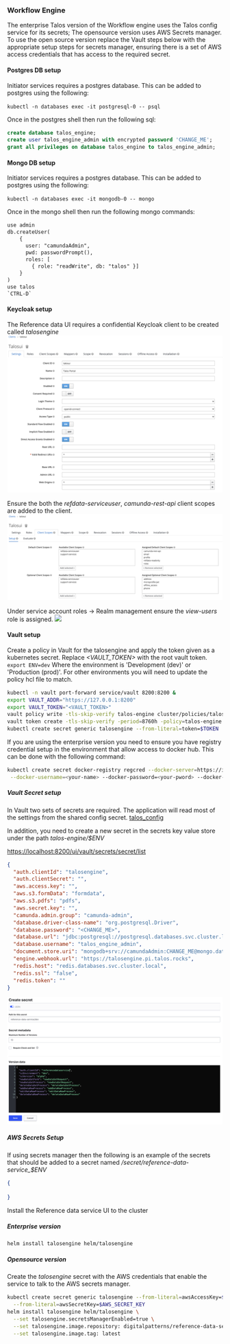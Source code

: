 ### Workflow Engine

The enterprise Talos version of the Workflow engine uses the Talos config service for its secrets; The opensource
version uses AWS Secrets manager. To use the open source version replace the Vault steps below with the appropriate
setup steps for secrets manager, ensuring there is a set of AWS access credentials that has access to the required 
secret.


#### Postgres DB setup

Initiator services requires a postgres database. This can be added to postgres using the following:

`kubectl -n databases exec -it postgresql-0 -- psql`

Once in the postgres shell then run the following sql:

```sql
create database talos_engine;
create user talos_engine_admin with encrypted password 'CHANGE_ME';
grant all privileges on database talos_engine to talos_engine_admin;
```

#### Mongo DB setup

Initiator services requires a postgres database. This can be added to postgres using the following:

`kubectl -n databases exec -it mongodb-0 -- mongo`

Once in the mongo shell then run the following mongo commands:

```mongojs
use admin
db.createUser(
    {
      user: "camundaAdmin",
      pwd: passwordPrompt(),
      roles: [
        { role: "readWrite", db: "talos" }]
    }
)
use talos
`CTRL-D`
```


#### Keycloak setup

The Reference data UI requires a confidential Keycloak client to be created called *talosengine*
![](../images/talosui/keycloak_client1.png)

Ensure the both the *refdata-serviceuser*, *camunda-rest-api* client scopes are added to the client.
![](../images/talosui/keycloak_client2.png)

Under service account roles -> Realm management ensure the *view-users* role is assigned.
![](../images/talosui/keycloak_client3.png)


#### Vault setup

Create a policy in Vault for the talosengine and apply the token given as a kubernetes secret. 
Replace *<VAULT_TOKEN>* with the root vault token. `export ENV=dev` Where the environment is 'Development (dev)' or 
'Production (prod)'. For other environments you will need to update the policy hcl file to match.

```bash
kubectl -n vault port-forward service/vault 8200:8200 &
export VAULT_ADDR="https://127.0.0.1:8200"
export VAULT_TOKEN="<VAULT_TOKEN>"
vault policy write -tls-skip-verify talos-engine cluster/policies/talos-engine-${ENV}.hcl
vault token create -tls-skip-verify -period=8760h -policy=talos-engine -explicit-max-ttl=8760h
kubectl create secret generic talosengine --from-literal=token=$TOKEN
```


If you are using the enterprise version you need to ensure you have registry credential setup in the environment that
allow access to docker hub. This can be done with the following command:

```bash
kubectl create secret docker-registry regcred --docker-server=https://index.docker.io/v1/ \
 --docker-username=<your-name> --docker-password=<your-pword> --docker-email=<your-email>
```

##### Vault Secret setup

In Vault two sets of secrets are required. The application will read most of the settings from the shared config secret.
[talos_config](talos_config.md)

In addition, you need to create a new secret in the secrets key value store under the path
*talos-engine/$ENV* 

[https://localhost:8200/ui/vault/secrets/secret/list](https://localhost:8200/ui/vault/secrets/secret/list)

```json
{
  "auth.clientId": "talosengine",
  "auth.clientSecret": "",
  "aws.access.key": "",
  "aws.s3.formData": "formdata",
  "aws.s3.pdfs": "pdfs",
  "aws.secret.key": "",
  "camunda.admin.group": "camunda-admin",
  "database.driver-class-name": "org.postgresql.Driver",
  "database.password": "<CHANGE_ME>",
  "database.url": "jdbc:postgresql://postgresql.databases.svc.cluster.local:5432/talos_engine?sslmode=prefer&currentSchema=public",
  "database.username": "talos_engine_admin",
  "document.store.uri": "mongodb+srv://camundaAdmin:CHANGE_ME@mongo.databases.svc.cluster.local/talos?retryWrites=true&w=majority",
  "engine.webhook.url": "https://talosengine.pi.talos.rocks",
  "redis.host": "redis.databases.svc.cluster.local",
  "redis.ssl": "false",
  "redis.token": ""
}
```


![](../images/refdataui/reference-secret.png)


##### AWS Secrets Setup

If using secrets manager then the following is an example of the secrets that should be added to a secret named
*/secret/reference-data-service_$ENV*

```json
{

}
```


Install the Reference data service UI to the cluster

##### Enterprise version

```bash
helm install talosengine helm/talosengine
```

##### Opensource version

Create the *talosengine* secret with the AWS credentials that enable the service to talk to the AWS secrets 
manager.

```bash
kubectl create secret generic talosengine --from-literal=awsAccessKey=$AWS_ACCESS_KEY \
  --from-literal=awsSecretKey=$AWS_SECRET_KEY
helm install talosengine helm/talosengine \
  --set talosengine.secretsManagerEnabled=true \
  --set talosengine.image.repository: digitalpatterns/reference-data-service \
  --set talosengine.image.tag: latest
```



